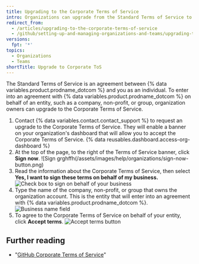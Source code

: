 ```yaml
---
title: Upgrading to the Corporate Terms of Service
intro: Organizations can upgrade from the Standard Terms of Service to the Corporate Terms of Service.
redirect_from:
  - /articles/upgrading-to-the-corporate-terms-of-service
  - /github/setting-up-and-managing-organizations-and-teams/upgrading-to-the-corporate-terms-of-service
versions:
  fpt: '*'
topics:
  - Organizations
  - Teams
shortTitle: Upgrade to Corporate ToS
---
```


The Standard Terms of Service is an agreement between {% data variables.product.prodname_dotcom %} and you as an individual. To enter into an agreement with {% data variables.product.prodname_dotcom %} on behalf of an entity, such as a company, non-profit, or group, organization owners can upgrade to the Corporate Terms of Service.

1. Contact {% data variables.contact.contact_support %} to request an upgrade to the Corporate Terms of Service. They will enable a banner on your organization's dashboard that will allow you to accept the Corporate Terms of Service.
{% data reusables.dashboard.access-org-dashboard %}
3. At the top of the page, to the right of the Terms of Service banner, click **Sign now**.
  ![Sign grghffh(/assets/images/help/organizations/sign-now-button.png)
4. Read the information about the Corporate Terms of Service, then select **Yes, I want to sign these terms on behalf of my business.**
  ![Check box to sign on behalf of your business](/assets/images/help/organizations/sign-on-behalf-business.png)
5. Type the name of the company, non-profit, or group that owns the organization account. This is the entity that will enter into an agreement with {% data variables.product.prodname_dotcom %}.
  ![Business name field](/assets/images/help/organizations/business-name-field.png)
6. To agree to the Corporate Terms of Service on behalf of your entity, click **Accept terms**.
  ![Accept terms button](/assets/images/help/organizations/accept-terms-button.png)

## Further reading
- "[GitHub Corporate Terms of Service](/articles/github-corporate-terms-of-service/)"
